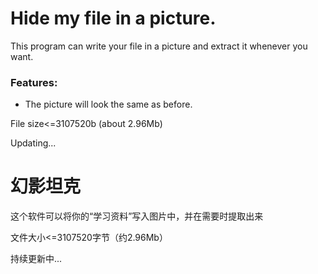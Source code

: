 # Hide my file in a picture.

This program can write your file in a picture and extract it whenever you want.

### Features:

* The picture will look the same as before.

File size<=3107520b (about 2.96Mb)

Updating...

# 幻影坦克

这个软件可以将你的“学习资料”写入图片中，并在需要时提取出来

文件大小<=3107520字节（约2.96Mb）

持续更新中...
